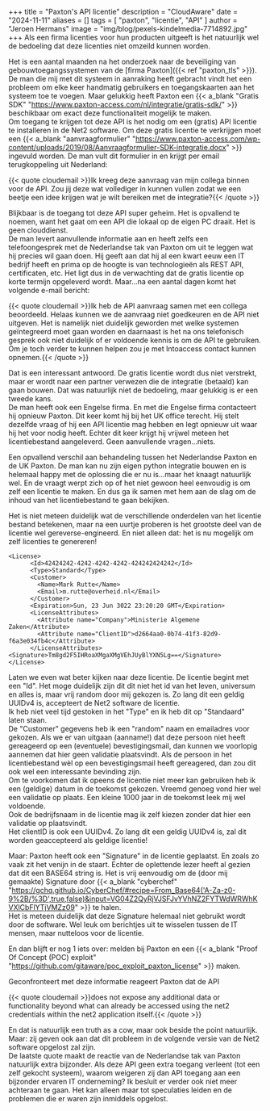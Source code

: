+++
title = "Paxton's API licentie"
description = "CloudAware"
date = "2024-11-11"
aliases = []
tags = [
    "paxton", "licentie", "API"
]
author = "Jeroen Hermans"
image = "img/blog/pexels-kindelmedia-7714892.jpg"
+++
Als een firma licenties voor hun producten uitgeeft is het natuurlijk wel de bedoeling dat deze licenties niet omzeild
kunnen worden.
<!--more-->
Het is een aantal maanden na het onderzoek naar de beveiliging van gebouwtoegangssystemen van de 
[firma Paxton]({{< ref "paxton_tls" >}}). De man die mij met dit systeem in aanraking heeft gebracht vindt het een 
probleem om elke keer handmatig gebruikers en toegangskaarten aan het systeem toe te voegen. Maar gelukkig heeft
Paxton een {{< a_blank "Gratis SDK" "https://www.paxton-access.com/nl/integratie/gratis-sdk/" >}} beschikbaar om 
exact deze functionaliteit mogelijk te maken.  
Om toegang te krijgen tot deze API is het nodig om een (gratis) API licentie te installeren in de Net2 software. Om
deze gratis licentie te verkrijgen moet een
{{< a_blank "aanvraagformulier" "https://www.paxton-access.com/wp-content/uploads/2019/08/Aanvraagformulier-SDK-integratie.docx" >}}
ingevuld worden. De man vult dit formulier in en krijgt per email terugkoppeling uit Nederland:

{{< quote cloudemail >}}Ik kreeg deze aanvraag van mijn collega binnen voor de API. Zou jij deze wat vollediger in kunnen vullen zodat we een beetje een idee krijgen wat je wilt bereiken met de integratie?{{< /quote >}}

Blijkbaar is de toegang tot deze API super geheim. Het is opvallend te noemen, want het gaat om een API die lokaal op 
de eigen PC draait. Het is geen clouddienst.  
De man levert aanvullende informatie aan en heeft zelfs een telefoongesprek met de Nederlandse tak van Paxton om uit
te leggen wat hij precies wil gaan doen. Hij geeft aan dat hij al een kwart eeuw een IT bedrijf heeft en prima op de
hoogte is van technologieën als REST API, certificaten, etc. Het ligt dus in de verwachting dat de gratis licentie 
op korte termijn opgeleverd wordt. Maar...na een aantal dagen komt het volgende e-mail bericht:

{{< quote cloudemail >}}Ik heb de API aanvraag samen met een collega beoordeeld. Helaas kunnen we de aanvraag niet goedkeuren en de API niet uitgeven.
Het is namelijk niet duidelijk geworden met welke systemen geïntegreerd moet gaan worden en daarnaast is het na ons telefonisch gesprek ook niet duidelijk of er voldoende kennis is om de API te gebruiken.
Om je toch verder te kunnen helpen zou je met Intoaccess contact kunnen opnemen.{{< /quote >}}

Dat is een interessant antwoord. De gratis licentie wordt dus niet verstrekt, maar er wordt naar een partner verwezen 
die de integratie (betaald) kan gaan bouwen. Dat was natuurlijk niet de bedoeling, maar gelukkig is er een tweede kans.  
De man heeft ook een Engelse firma. En met die Engelse firma contacteert hij opnieuw Paxton. Dit keer komt hij bij het UK
office terecht. Hij stelt dezelfde vraag of hij een API licentie mag hebben en legt opnieuw uit waar hij het voor nodig 
heeft. Echter dit keer krijgt hij vrijwel meteen het licentiebestand aangeleverd. Geen aanvullende vragen...niets.  

Een opvallend verschil aan behandeling tussen het Nederlandse Paxton en de UK Paxton. De man kan nu zijn eigen python 
integratie bouwen en is helemaal happy met de oplossing die er nu is...maar het knaagt natuurlijk wel. En de vraagt 
werpt zich op of het niet gewoon heel eenvoudig is om zelf een licentie te maken. En dus ga ik samen met hem aan de slag 
om de inhoud van het licentiebestand te gaan bekijken.  

Het is niet meteen duidelijk wat de verschillende onderdelen van het licentie bestand betekenen, maar na een uurtje
proberen is het grootste deel van de licentie wel gereverse-engineerd. En niet alleen dat: het is nu mogelijk om zelf 
licenties te genereren!

    <License>
          <Id>42424242-4242-4242-4242-424242424242</Id>
          <Type>Standard</Type>
          <Customer>
            <Name>Mark Rutte</Name>
            <Email>m.rutte@overheid.nl</Email>
          </Customer>
          <Expiration>Sun, 23 Jun 3022 23:20:20 GMT</Expiration>
          <LicenseAttributes>
            <Attribute name="Company">Ministerie Algemene Zaken</Attribute>
            <Attribute name="ClientID">d2664aa0-0b74-41f3-82d9-f6a3e034fb4c</Attribute>
          </LicenseAttributes>
    <Signature>Tm8gd2F5IHRoaXMgaXMgVEhJUyBlYXN5Lg==</Signature>
    </License> 

Laten we even wat beter kijken naar deze licentie. De licentie begint met een "Id". Het moge duidelijk zijn dit dit
niet het id van het leven, universum en alles is, maar vrij random door mij gekozen is. Zo lang dit een geldig UUIDv4 is,
accepteert de Net2 software de licentie.  
Ik heb niet veel tijd gestoken in het "Type" en ik heb dit op "Standaard" laten staan.  
De "Customer" gegevens heb ik een "random" naam en emailadres voor gekozen. Als we er van uitgaan (aanname!) dat deze persoon niet 
heeft gereageerd op een (eventuele) bevestigingsmail, dan kunnen we voorlopig aannemen dat hier geen validatie plaatsvindt. 
Als de persoon in het licentiebestand wèl op een bevestigingsmail heeft gereagered, dan zou dit ook wel een interessante 
bevinding zijn.  
Om te voorkomen dat ik opeens de licentie niet meer kan gebruiken heb ik een (geldige) datum in de toekomst gekozen. 
Vreemd genoeg vond hier wel een validatie op plaats. Een kleine 1000 jaar in de toekomst leek mij wel voldoende.  
Ook de bedrijfsnaam in de licentie mag ik zelf kiezen zonder dat hier een validatie op plaatsvindt.  
Het clientID is ook een UUIDv4. Zo lang dit een geldig UUIDv4 is, zal dit worden geaccepteerd als geldige licentie!  

Maar: Paxton heeft ook een "Signature" in de licentie geplaatst. En zoals zo vaak zit het venijn in de staart. Echter de
oplettende lezer heeft al gezien dat dit een BASE64 string is. Het is vrij eenvoudig om de (door mij gemaakte) Signature
door 
{{< a_blank "cyberchef" "https://gchq.github.io/CyberChef/#recipe=From_Base64('A-Za-z0-9%2B/%3D',true,false)&input=VG04Z2QyRjVJSFJvYVhNZ2FYTWdWRWhKVXlCbFlYTjVMZz09" >}}
te halen.  
Het is meteen duidelijk dat deze Signature helemaal niet gebruikt wordt door de software. Wel leuk om berichtjes uit te 
wisselen tussen de IT mensen, maar nutteloos voor de licentie.  

En dan blijft er nog 1 iets over: melden bij Paxton en een {{< a_blank "Proof Of Concept (POC) exploit" "https://github.com/gitaware/poc_exploit_paxton_license" >}} maken.  

Geconfronteert met deze informatie reageert Paxton dat de API

{{< quote cloudemail >}}does not expose any additional data or functionality beyond what can already be accessed using the net2 credentials within the net2 application itself.{{< /quote >}}

En dat is natuurlijk een truth as a cow, maar ook beside the point natuurlijk. Maar: zij geven ook aan dat dit probleem 
in de volgende versie van de Net2 software opgelost zal zijn.  
De laatste quote maakt de reactie van de Nederlandse tak van Paxton natuurlijk extra bijzonder. Als deze API geen extra
toegang verleent (tot een zelf gekocht systeem), waarom weigeren zij dan API toegang aan een bijzonder ervaren IT 
onderneming? Ik besluit er verder ook niet meer achteraan te gaan. Het kan alleen maar tot speculaties leiden en 
de problemen die er waren zijn inmiddels opgelost.
